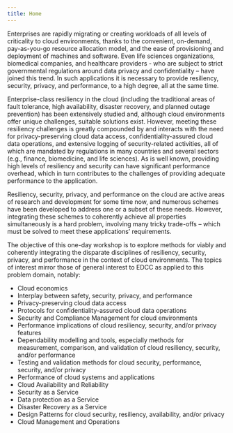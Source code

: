 ```yaml
---
title: Home
---
```


Enterprises are rapidly migrating or creating workloads of all levels of criticality to cloud environments, thanks to the convenient, on-demand, pay-as-you-go resource allocation model, and the ease of provisioning and deployment of machines and software. Even life sciences organizations, biomedical companies, and healthcare providers - who are subject to strict governmental regulations around data privacy and confidentiality – have joined this trend. In such applications it is necessary to provide resiliency, security, privacy, and performance, to a high degree, all at the same time. 

Enterprise-class resiliency in the cloud (including the traditional areas of fault tolerance, high availability, disaster recovery, and planned outage prevention) has been extensively studied and, although cloud environments offer unique challenges, suitable solutions exist. However, meeting these resiliency challenges is greatly compounded by and interacts with the need for privacy-preserving cloud data access, confidentiality-assured cloud data operations, and extensive logging of security-related activities, all of which are mandated by regulations in many countries and several sectors (e.g., finance, biomedicine, and life sciences). As is well known, providing high levels of resiliency and security can have significant performance overhead, which in turn contributes to the challenges of providing adequate performance to the application. 

Resiliency, security, privacy, and performance on the cloud are active areas of research and development for some time now, and numerous schemes have been developed to address one or a subset of these needs. However, integrating these schemes to coherently achieve all properties simultaneously is a hard problem, involving many tricky trade-offs – which must be solved to meet these applications’ requirements.

The objective of this one-day workshop is to explore methods for viably and coherently integrating the disparate disciplines of resiliency, security, privacy, and performance in the context of cloud environments. The topics of interest mirror those of general interest to EDCC as applied to this problem domain, notably:

* Cloud economics
* Interplay between safety, security, privacy, and performance
* Privacy-preserving cloud data access
* Protocols for confidentiality-assured cloud data operations 
* Security and Compliance Management for cloud environments 
* Performance implications of cloud resiliency, security, and/or privacy features
* Dependability modelling and tools, especially methods for measurement, comparison, and validation of cloud resiliency, security, and/or performance
* Testing and validation methods for cloud security, performance, security, and/or privacy
* Performance of cloud systems and applications
* Cloud Availability and Reliability
* Security as a Service
* Data protection as a Service
* Disaster Recovery as a Service
* Design Patterns for cloud security, resiliency, availability, and/or privacy
* Cloud Management and Operations

